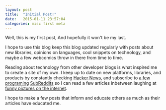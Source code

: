 ```yaml
---
layout: post
title:  "Initial Post!"
date:   2015-01-11 23:57:04
categories: misc first meta
---
```


Well, this is my first post, And hopefully it won't be my last.

I hope to use this blog  keep this blog updated regularly with posts about new libraries, opinions on languages, cool snippets on technology, and maybe a few webcomics throw in there from time to time.

Reading about technology from other developer blogs is what inspired me to create a site of my own. I keep up to date on new platforms, libraries, and products by constantly checking [Hacker News][hn], and subscribe to [a few][programming] [programing][swift] [SubReddits][truegamedev] so I can read a few articles inbetween laughing at [funny pictures on the internet][funnypic]. 

I hope to make a few posts that inform and educate others as much as their articles have educated me.


[ch-blog]: http://blog.codinghorror.com/
[hn]:			 https://news.ycombinator.com/


[pro-humor]: https://www.reddit.com/r/ProgrammerHumor/
[programming]: https://www.reddit.com/r/programming/
[swift]: https://www.reddit.com/r/swift/
[truegamedev]: https://www.reddit.com/r/truegamedev/

[funnypic]: https://i.imgur.com/M5wl14r.png







